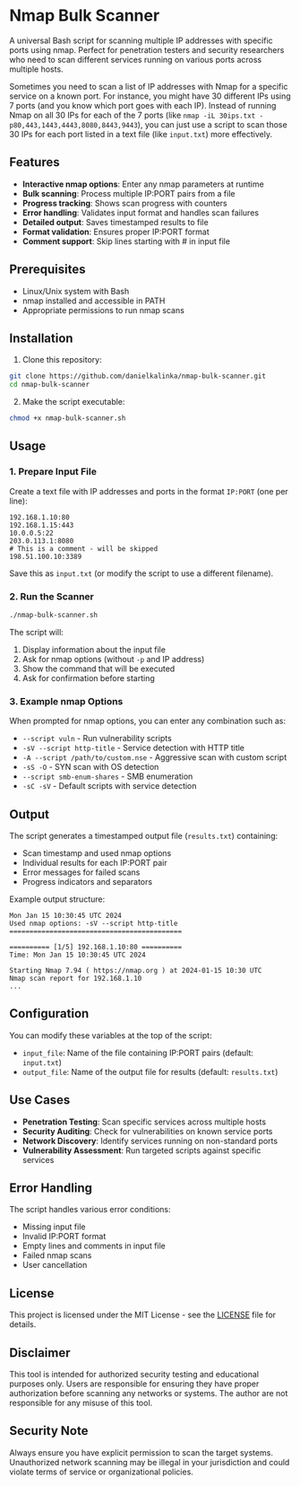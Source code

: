 # Nmap Bulk Scanner

A universal Bash script for scanning multiple IP addresses with specific ports using nmap. Perfect for penetration testers and security researchers who need to scan different services running on various ports across multiple hosts.

Sometimes you need to scan a list of IP addresses with Nmap for a specific service on a known port. For instance, you might have 30 different IPs using 7 ports (and you know which port goes with each IP). Instead of running Nmap on all 30 IPs for each of the 7 ports (like `nmap -iL 30ips.txt -p80,443,1443,4443,8080,8443,9443`), you can just use a script to scan those 30 IPs for each port listed in a text file (like `input.txt`) more effectively.

## Features

- **Interactive nmap options**: Enter any nmap parameters at runtime
- **Bulk scanning**: Process multiple IP:PORT pairs from a file
- **Progress tracking**: Shows scan progress with counters
- **Error handling**: Validates input format and handles scan failures
- **Detailed output**: Saves timestamped results to file
- **Format validation**: Ensures proper IP:PORT format
- **Comment support**: Skip lines starting with # in input file

## Prerequisites

- Linux/Unix system with Bash
- nmap installed and accessible in PATH
- Appropriate permissions to run nmap scans

## Installation

1. Clone this repository:
```bash
git clone https://github.com/danielkalinka/nmap-bulk-scanner.git
cd nmap-bulk-scanner
```

2. Make the script executable:
```bash
chmod +x nmap-bulk-scanner.sh
```

## Usage

### 1. Prepare Input File

Create a text file with IP addresses and ports in the format `IP:PORT` (one per line):

```
192.168.1.10:80
192.168.1.15:443
10.0.0.5:22
203.0.113.1:8080
# This is a comment - will be skipped
198.51.100.10:3389
```

Save this as `input.txt` (or modify the script to use a different filename).

### 2. Run the Scanner

```bash
./nmap-bulk-scanner.sh
```

The script will:
1. Display information about the input file
2. Ask for nmap options (without `-p` and IP address)
3. Show the command that will be executed
4. Ask for confirmation before starting

### 3. Example nmap Options

When prompted for nmap options, you can enter any combination such as:

- `--script vuln` - Run vulnerability scripts
- `-sV --script http-title` - Service detection with HTTP title
- `-A --script /path/to/custom.nse` - Aggressive scan with custom script
- `-sS -O` - SYN scan with OS detection
- `--script smb-enum-shares` - SMB enumeration
- `-sC -sV` - Default scripts with service detection

## Output

The script generates a timestamped output file (`results.txt`) containing:
- Scan timestamp and used nmap options
- Individual results for each IP:PORT pair
- Error messages for failed scans
- Progress indicators and separators

Example output structure:
```
Mon Jan 15 10:30:45 UTC 2024
Used nmap options: -sV --script http-title
===========================================

========== [1/5] 192.168.1.10:80 ==========
Time: Mon Jan 15 10:30:45 UTC 2024

Starting Nmap 7.94 ( https://nmap.org ) at 2024-01-15 10:30 UTC
Nmap scan report for 192.168.1.10
...
```

## Configuration

You can modify these variables at the top of the script:

- `input_file`: Name of the file containing IP:PORT pairs (default: `input.txt`)
- `output_file`: Name of the output file for results (default: `results.txt`)

## Use Cases

- **Penetration Testing**: Scan specific services across multiple hosts
- **Security Auditing**: Check for vulnerabilities on known service ports
- **Network Discovery**: Identify services running on non-standard ports
- **Vulnerability Assessment**: Run targeted scripts against specific services

## Error Handling

The script handles various error conditions:
- Missing input file
- Invalid IP:PORT format
- Empty lines and comments in input file
- Failed nmap scans
- User cancellation

## License

This project is licensed under the MIT License - see the [LICENSE](LICENSE) file for details.

## Disclaimer

This tool is intended for authorized security testing and educational purposes only. Users are responsible for ensuring they have proper authorization before scanning any networks or systems. The author are not responsible for any misuse of this tool.

## Security Note

Always ensure you have explicit permission to scan the target systems. Unauthorized network scanning may be illegal in your jurisdiction and could violate terms of service or organizational policies.